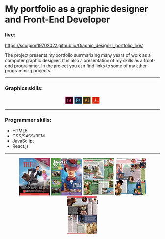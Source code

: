 # My portfolio as a graphic designer and Front-End Developer

### live:

https://scorpion19702022.github.io/Graphic_designer_portfolio_live/

The project presents my portfolio summarizing many years of work as a computer graphic designer. It is also a presentation of my skills as a front-end programmer. In the project you can find links to some of my other programming projects.

---

### Graphics skills:

<p align="center" display=""flex>
<img src="./img/icons/indesign.png" alt="logo" width="5%">
<img src="./img/icons/photoshop.png" alt="logo" width="5%">
<img src="./img/icons/illustrator.png" alt="logo" width="5%">
<img src="./img/icons/acrobat.png" alt="logo" width="5%">
</p>

---

### Programmer skills:

- HTML5
- CSS/SASS/BEM
- JavaScript
- React.js

---

<p align="center" display="flex">
<img src="./img/small/small_OKL_TM_04.jpg" alt="page" width="20%">
<img src="./img/small/small_OKL_PILOT_02.jpg" alt="page" width="20%">
<img src="./img/small/small_PILOT_STR_005.jpg" alt="page" width="20%">
<img src="./img/small/small_TM_STR_001.jpg" alt="page" width="20%">
<img src="./img/small/small_TP_STR_001.jpg" alt="page" width="20%">
</p>
